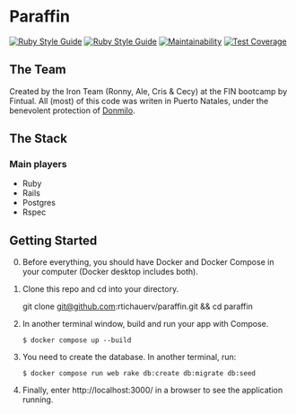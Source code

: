# Paraffin
[![Ruby Style Guide](https://img.shields.io/badge/code_style-rubocop-brightgreen.svg)](https://github.com/rubocop/rubocop) [![Ruby Style Guide](https://img.shields.io/badge/code_style-community-brightgreen.svg)](https://rubystyle.guide)
[![Maintainability](https://api.codeclimate.com/v1/badges/a8924cfe1a51fd8463d7/maintainability)](https://codeclimate.com/github/rtichauerv/paraffin/maintainability) [![Test Coverage](https://api.codeclimate.com/v1/badges/a8924cfe1a51fd8463d7/test_coverage)](https://codeclimate.com/github/rtichauerv/paraffin/test_coverage)


## The Team

Created by the Iron Team (Ronny, Ale, Cris & Cecy) at the FIN bootcamp by Fintual.
All (most) of this code was writen in Puerto Natales, under the benevolent protection of [Donmilo](http://donmilo.cl/).


## The Stack

### Main players

- Ruby
- Rails
- Postgres
- Rspec

## Getting Started

0. Before everything, you should have Docker and Docker Compose in your computer (Docker desktop includes both).

1. Clone this repo and cd into your directory.
    
    git clone git@github.com:rtichauerv/paraffin.git && cd paraffin

2. In another terminal window, build and run your app with Compose.

    `$ docker compose up --build`

3. You need to create the database. In another terminal, run:

    `$ docker compose run web rake db:create db:migrate db:seed`

4. Finally, enter http://localhost:3000/ in a browser to see the application running.
